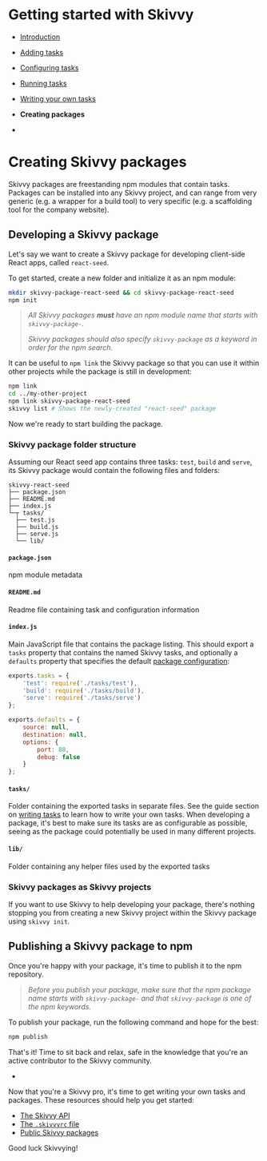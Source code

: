 # Getting started with Skivvy

- [Introduction](00-introduction.md)
- [Adding tasks](01-adding-tasks.md)
- [Configuring tasks](02-configuring-tasks.md)
- [Running tasks](03-running-tasks.md)
- [Writing your own tasks](04-writing-tasks.md)
- **Creating packages**

-

# Creating Skivvy packages

Skivvy packages are freestanding npm modules that contain tasks. Packages can be installed into any Skivvy project, and can range from very generic (e.g. a wrapper for a build tool) to very specific (e.g. a scaffolding tool for the company website).

## Developing a Skivvy package

Let's say we want to create a Skivvy package for developing client-side React apps, called `react-seed`.

To get started, create a new folder and initialize it as an npm module:

```bash
mkdir skivvy-package-react-seed && cd skivvy-package-react-seed
npm init
```
> _All Skivvy packages **must** have an npm module name that starts with `skivvy-package-`._
>
> _Skivvy packages should also specify `skivvy-package` as a keyword in order for the npm search._

It can be useful to `npm link` the Skivvy package so that you can use it within other projects while the package is still in development:

```bash
npm link
cd ../my-other-project
npm link skivvy-package-react-seed
skivvy list # Shows the newly-created "react-seed" package
```

Now we're ready to start building the package.

### Skivvy package folder structure

Assuming our React seed app contains three tasks: `test`, `build` and `serve`, its Skivvy package would contain the following files and folders:

```
skivvy-react-seed
├── package.json
├── README.md
├── index.js
└─┬ tasks/
  ├── test.js
  ├── build.js
  ├── serve.js
  └── lib/
```

#### `package.json`

npm module metadata


#### `README.md`

Readme file containing task and configuration information


#### `index.js`

Main JavaScript file that contains the package listing. This should export a `tasks` property that contains the named Skivvy tasks, and optionally a `defaults` property that specifies the default [package configuration](02-configuring-tasks.md#setting-package-configuration):

```javascript
exports.tasks = {
	'test': require('./tasks/test'),
	'build': require('./tasks/build'),
	'serve': require('./tasks/serve')
};

exports.defaults = {
	source: null,
	destination: null,
	options: {
		port: 80,
		debug: false
	}
};
```


#### `tasks/`

Folder containing the exported tasks in separate files. See the guide section on [writing tasks](04-writing-tasks) to learn how to write your own tasks. When developing a package, it's best to make sure its tasks are as configurable as possible, seeing as the package could potentially be used in many different projects.


#### `lib/`

Folder containing any helper files used by the exported tasks


### Skivvy packages as Skivvy projects

If you want to use Skivvy to help developing your package, there's nothing stopping you from creating a new Skivvy project within the Skivvy package using `skivvy init`.


## Publishing a Skivvy package to npm

Once you're happy with your package, it's time to publish it to the npm repository.

> _Before you publish your package, make sure that the npm package name starts with `skivvy-package-` and that `skivvy-package` is one of the npm keywords._

To publish your package, run the following command and hope for the best:

```bash
npm publish
```

That's it! Time to sit back and relax, safe in the knowledge that you're an active contributor to the Skivvy community.

-

Now that you're a Skivvy pro, it's time to get writing your own tasks and packages. These resources should help you get started:

- [The Skivvy API](../api.md)
- [The `.skivvyrc` file](../the-skivvyrc-file.md)
- [Public Skivvy packages](../public-skivvy-packages.md)

Good luck Skivvying!
